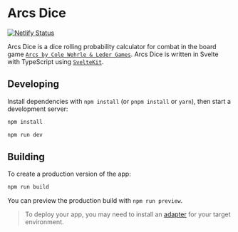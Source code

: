 # Arcs Dice

[![Netlify Status](https://api.netlify.com/api/v1/badges/6c68f0f0-3952-4889-99ef-342b7f6b949c/deploy-status)](https://app.netlify.com/sites/arcs-dice/deploys)

Arcs Dice is a dice rolling probability calculator for combat in the board game [`Arcs by Cole Wehrle & Leder Games`](https://ledergames.com/products/arcs). Arcs Dice is written in Svelte with TypeScript using [`SvelteKit`](https://kit.svelte.dev/).

## Developing

Install dependencies with `npm install` (or `pnpm install` or `yarn`), then start a development server:

```bash
npm install

npm run dev
```

## Building

To create a production version of the app:

```bash
npm run build
```

You can preview the production build with `npm run preview`.

> To deploy your app, you may need to install an [adapter](https://kit.svelte.dev/docs/adapters) for your target environment.
